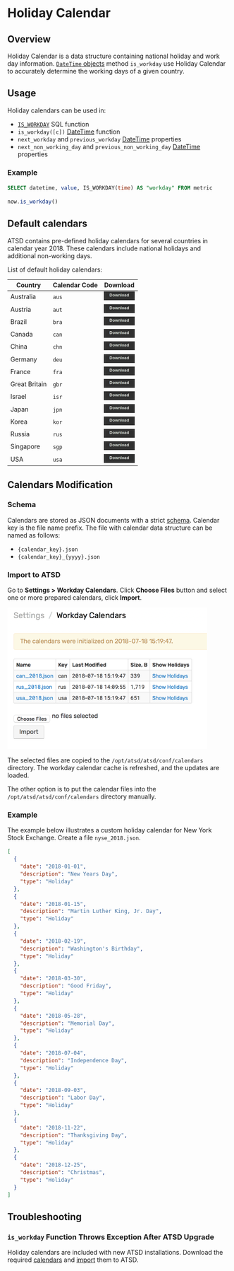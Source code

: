 # Holiday Calendar

## Overview

Holiday Calendar is a data structure containing national holiday and work day information. [`DateTime` objects](object-datetime.md) method `is_workday` use Holiday Calendar to
 accurately determine the working days of a given country.

## Usage

Holiday calendars can be used in:

* [`IS_WORKDAY`](../sql/README.md#is_workday) SQL function
* `is_workday([c])` [DateTime](object-datetime.md) function
* `next_workday` and `previous_workday` [DateTime](object-datetime.md) properties
* `next_non_working_day` and `previous_non_working_day` [DateTime](object-datetime.md) properties

### Example

```sql
SELECT datetime, value, IS_WORKDAY(time) AS "workday" FROM metric
```

```javascript
now.is_workday()
```

## Default calendars

ATSD contains pre-defined holiday calendars for several countries in calendar year 2018.
These calendars include national holidays and additional non-working days.

List of default holiday calendars:

 **Country** | **Calendar Code** | **Download**
----|----|----
Australia | `aus` | [![](./images/button-download.png)](https://raw.githubusercontent.com/axibase/atsd/master/rule-engine/resources/calendars/aus_2018.json)
Austria| `aut` | [![](./images/button-download.png)](https://raw.githubusercontent.com/axibase/atsd/master/rule-engine/resources/calendars/aut_2018.json)
Brazil | `bra` | [![](./images/button-download.png)](https://raw.githubusercontent.com/axibase/atsd/master/rule-engine/resources/calendars/bra_2018.json)
Canada | `can` | [![](./images/button-download.png)](https://raw.githubusercontent.com/axibase/atsd/master/rule-engine/resources/calendars/can_2018.json)
China | `chn` | [![](./images/button-download.png)](https://raw.githubusercontent.com/axibase/atsd/master/rule-engine/resources/calendars/chn_2018.json)
Germany | `deu` | [![](./images/button-download.png)](https://raw.githubusercontent.com/axibase/atsd/master/rule-engine/resources/calendars/deu_2018.json)
France | `fra` | [![](./images/button-download.png)](https://raw.githubusercontent.com/axibase/atsd/master/rule-engine/resources/calendars/fra_2018.json)
Great Britain | `gbr` | [![](./images/button-download.png)](https://raw.githubusercontent.com/axibase/atsd/master/rule-engine/resources/calendars/gbr_2018.json)
Israel | `isr` | [![](./images/button-download.png)](https://raw.githubusercontent.com/axibase/atsd/master/rule-engine/resources/calendars/isr_2018.json)
Japan | `jpn` | [![](./images/button-download.png)](https://raw.githubusercontent.com/axibase/atsd/master/rule-engine/resources/calendars/jpn_2018.json)
Korea | `kor` | [![](./images/button-download.png)](https://raw.githubusercontent.com/axibase/atsd/master/rule-engine/resources/calendars/kor_2018.json)
Russia | `rus` | [![](./images/button-download.png)](https://raw.githubusercontent.com/axibase/atsd/master/rule-engine/resources/calendars/rus_2018.json)
Singapore | `sgp` | [![](./images/button-download.png)](https://raw.githubusercontent.com/axibase/atsd/master/rule-engine/resources/calendars/sgp_2018.json)
USA | `usa` | [![](./images/button-download.png)](https://raw.githubusercontent.com/axibase/atsd/master/rule-engine/resources/calendars/usa_2018.json)

## Calendars Modification

### Schema

Calendars are stored as JSON documents with a strict [schema](holiday-calendar-schema.md). Calendar key is the file name prefix.
The file with calendar data structure can be named as follows:

* `{calendar_key}.json`
* `{calendar_key}_{yyyy}.json`

### Import to ATSD

Go to **Settings > Workday Calendars**. Click **Choose Files** button and select one or more prepared calendars, click **Import**.

![](./images/holiday-calendars.png)

The selected files are copied to the `/opt/atsd/atsd/conf/calendars` directory. The workday calendar cache is refreshed, and the updates are loaded.

The other option is to put the calendar files into the `/opt/atsd/atsd/conf/calendars` directory manually.

### Example

The example below illustrates a custom holiday calendar for New York Stock Exchange.
Create a file `nyse_2018.json`.

```json
[
  {
    "date": "2018-01-01",
    "description": "New Years Day",
    "type": "Holiday"
  },
  {
    "date": "2018-01-15",
    "description": "Martin Luther King, Jr. Day",
    "type": "Holiday"
  },
  {
    "date": "2018-02-19",
    "description": "Washington's Birthday",
    "type": "Holiday"
  },
  {
    "date": "2018-03-30",
    "description": "Good Friday",
    "type": "Holiday"
  },
  {
    "date": "2018-05-28",
    "description": "Memorial Day",
    "type": "Holiday"
  },
  {
    "date": "2018-07-04",
    "description": "Independence Day",
    "type": "Holiday"
  },
  {
    "date": "2018-09-03",
    "description": "Labor Day",
    "type": "Holiday"
  },
  {
    "date": "2018-11-22",
    "description": "Thanksgiving Day",
    "type": "Holiday"
  },
  {
    "date": "2018-12-25",
    "description": "Christmas",
    "type": "Holiday"
  }
]
```

## Troubleshooting

### `is_workday` Function Throws Exception After ATSD Upgrade

Holiday calendars are included with new ATSD installations.
Download the required [calendars](#default-calendars) and [import](#import-to-atsd) them to ATSD.
